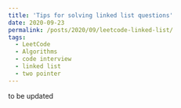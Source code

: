 ```yaml
---
title: 'Tips for solving linked list questions'
date: 2020-09-23
permalink: /posts/2020/09/leetcode-linked-list/
tags:
  - LeetCode
  - Algorithms
  - code interview
  - linked list
  - two pointer
---
```


to be updated

<!--more-->
